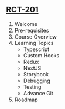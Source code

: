 ## [RCT-201](https://www.canva.com/design/DAFRXlLSix8/ozz5a2veY-DEHz9lOHg5QA/view?utm_content=DAFRXlLSix8&utm_campaign=designshare&utm_medium=link2&utm_source=sharebutton)

1. Welcome
2. Pre-requisites
3. Course Overview
4. Learning Topics
   - Typescript
   - Custom Hooks
   - Redux
   - NextJS
   - Storybook
   - Debugging
   - Testing
   - Advance Git
5. Roadmap
